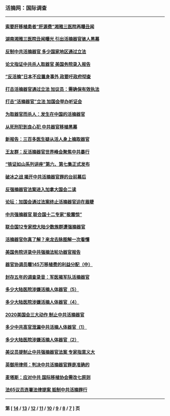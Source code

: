 ### 活摘网：国际调查
---
#### [索要肝移植患者“肝源费”湘雅三医院再曝丑闻](../../pages/nf5947/n14055320.md?08240430) 
#### [湖南湘雅三医院丑闻曝光 引出活摘器官骇人黑幕](../../pages/nf5947/n14051847.md?08240430) 
#### [反制中共活摘器官 多少国家地区通过立法](../../pages/nf5947/n14009863.md?08240430) 
#### [论文指证中共杀人取器官 美国务院录入报告](../../pages/nf5947/n13999890.md?08240430) 
#### [“反活摘”日本不应置身事外 政要吁政府彻查](../../pages/nf5947/n13971188.md?08240430) 
#### [打击活摘器官通过立法 加议员：需确保有效执法](../../pages/nf5947/n13886356.md?08240430) 
#### [打击“活摘器官”立法 加国会举办听证会](../../pages/nf5947/n13869362.md?08240430) 
#### [为取器官而杀人：发生在中国的活摘器官](../../pages/nf5947/n13794731.md?08240430) 
#### [从死刑犯到良心犯 中共器官移植黑幕](../../pages/nf5947/n13764669.md?08240430) 
#### [新报告：三百多医生疑从活人身上摘取器官](../../pages/nf5947/n13703044.md?08240430) 
#### [王友群：反活摘器官世界峰会聚焦中共暴行](../../pages/nf5947/n13250738.md?08240430) 
#### [“铁证如山系列讲座”第六、第七集正式发布](../../pages/nf5947/n13106287.md?08240430) 
#### [破冰之战 揭开中共活摘器官罪的台前幕后](../../pages/nf5947/n13082457.md?08240430) 
#### [反强摘器官法案进入加拿大国会二读](../../pages/nf5947/n13033450.md?08240430) 
#### [论坛：加国会通过法案终止活摘器官迫在眉睫](../../pages/nf5947/n13029839.md?08240430) 
#### [中共强摘器官 联合国十二专家“极震惊”](../../pages/nf5947/n13024313.md?08240430) 
#### [联合国12专家控大陆少数族群遭强摘器官](../../pages/nf5947/n13023877.md?08240430) 
#### [活摘器官你真了解？来龙去脉图解一次看懂](../../pages/nf5947/n13013820.md?08240430) 
#### [美国务院详录中共强摘法轮功器官报告](../../pages/nf5947/n12944519.md?08240430) 
#### [器官协调员曝145万移植费的利益分配（中）](../../pages/nf5947/n12894547.md?08240430) 
#### [封存五年的调查录音：军医揭军队活摘器官](../../pages/nf5947/n12798692.md?08240430) 
#### [多少大陆医院涉嫌活摘人体器官（5）](../../pages/nf5947/n12768383.md?08240430) 
#### [多少大陆医院涉嫌活摘人体器官（4）](../../pages/nf5947/n12664434.md?08240430) 
#### [2020美国会三大动作 制止中共活摘器官](../../pages/nf5947/n12682004.md?08240430) 
#### [多少中共高官泄漏中共活摘人体器官（1）](../../pages/nf5947/n12671234.md?08240430) 
#### [多少大陆医院涉嫌活摘人体器官（2）](../../pages/nf5947/n12655589.md?08240430) 
#### [美议员提制止中共强摘器官法案 专家指意义大](../../pages/nf5947/n12630561.md?08240430) 
#### [英御用律师：判决中共活摘器官罪是准确的](../../pages/nf5947/n12580740.md?08240430) 
#### [麦塔斯：应对中共 国际移植协会需改七原则](../../pages/nf5947/n12514711.md?08240430) 
#### [法65议员连署法律提案 抵制中共活摘罪行](../../pages/nf5947/n12437047.md?08240430) 

---
#### 第 [ [14](./14.md?08240430) / [13](./13.md?08240430) / [12](./12.md?08240430) / [11](./11.md?08240430) / [10](./10.md?08240430) / [9](./9.md?08240430) / [8](./8.md?08240430) / [7](./7.md?08240430) ] 页
